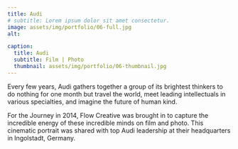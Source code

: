 ```yaml
---
title: Audi
# subtitle: Lorem ipsum dolor sit amet consectetur.
image: assets/img/portfolio/06-full.jpg
alt: 

caption:
  title: Audi
  subtitle: Film | Photo
  thumbnail: assets/img/portfolio/06-thumbnail.jpg
---
```

Every few years, Audi gathers together a group of its brightest thinkers to do nothing for one month but travel the world, meet leading intellectuals in various specialties, and imagine the future of human kind. 

For the Journey in 2014, Flow Creative was brought in to capture the incredible energy of these incredible minds on film and photo. This cinematic portrait was shared with top Audi leadership at their headquarters in Ingolstadt, Germany.
